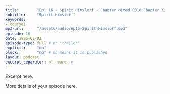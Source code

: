 ```yaml
---
title:        "Ep. 16 - Spirit Himslorf - Chapter Mixed 0018 Chapter Xii The Baptism In The Holy Spirit Available For Us"
subtitle:     "Spirit Himslorf"
keywords:
- course1
mp3-url:      "/assets/audio/ep16-Spirit-Himslorf.mp3"
episode: 16
date: 1995-02-02
episode-type: full # or "trailer"
explicit:     "no"
block:        "no" # no means it is published
layout: podcast
excerpt_separator: <!--more-->
---
```

Excerpt here.
<!--more-->

More details of your episode here.
